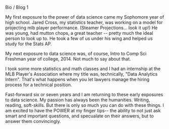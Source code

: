 Bio / Blog 1

My first exposure to the power of data science came my Sophomore year of high school. Jared Cross, my statistics teacher, was working on a model for projecting mlb player performance. (Steamer Projections... look it up!) He was young, had mutton chops, a great teacher -- pretty much the ideal person to look up to. He took a few of us under his wing and helped us study for the Stats AP.

My next exposure to data science was, of course, Intro to Comp Sci Freshman year of college, 2014. Not much to say about that.

I took some more statistics and math classes and I had an internship at the MLB Player's Association where my title was, technically, "Data Analytics Intern". That's what happens when you let lawyers manage the hiring process for a technical position. 

Fast-forward six or seven years and I am returning to these early exposures to data science. My passion has always been the humanities. Writing, reading, soft-skills. But there is only so much you can do with these things. I am excited to have the POWER at my finger tips-- the ability to not just ask smart and important questions, and specualate on their answers, but to answer them convincingly.